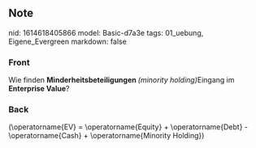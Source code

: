 ## Note
nid: 1614618405866
model: Basic-d7a3e
tags: 01_uebung, Eigene_Evergreen
markdown: false

### Front
Wie finden <b>Minderheitsbeteiligungen </b><i>(minority holding)</i>Eingang im <b>Enterprise Value</b>?

### Back
\(\operatorname{EV} = \operatorname{Equity} + \operatorname{Debt} - \operatorname{Cash} + \operatorname{Minority Holding}\)
